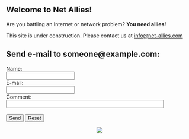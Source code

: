 ## Welcome to Net Allies! 

Are you battling an Internet or network problem?  **You need allies!**

This site is under construction. Please contact us at info@net-allies.com

<!DOCTYPE html>
<html>
<body>

<h2>Send e-mail to someone@example.com:</h2>

<form action="mailto:info@net-allies.com" method="post" enctype="text/plain">
Name:<br>
<input type="text" name="name"><br>
E-mail:<br>
<input type="text" name="mail"><br>
Comment:<br>
<input type="text" name="comment" size="50"><br><br>
<input type="submit" value="Send">
<input type="reset" value="Reset">
</form>

</body>
</html>

<div style="text-align:center"><img src="https://encrypted-tbn0.gstatic.com/images?q=tbn:ANd9GcRScshLC3s4MFo9BxKKGybtW_clpzf1oBLq08QWrfLAIuQSPXj2fg" /></div>

